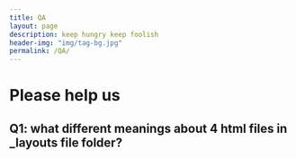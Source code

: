 ```yaml
---
title: QA
layout: page
description: keep hungry keep foolish
header-img: "img/tag-bg.jpg"
permalink: /QA/
---
```




# Please help us

## Q1:   what different meanings about  4  html files in _layouts file folder?

